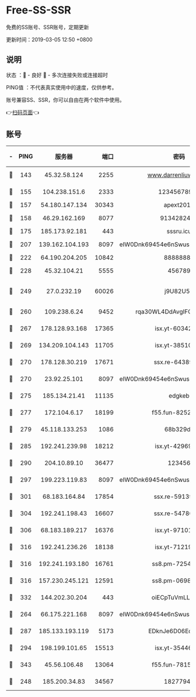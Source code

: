 # Free-SS-SSR

免费的SS账号、SSR账号，定期更新

更新时间：2019-03-05 12:50 +0800

## 说明

状态     ：🙂 - 良好 🙁 - 多次连接失败或连接超时

PING值   ：不代表真实使用中的速度，仅供参考。

账号兼容SS、SSR，你可以自由在两个软件中使用。

👉[扫码页面](https://liesauer.github.io/free-ss-ssr.github.io/)👈

## 账号

|-|PING|服务器|端口|密码|加密方式|区域|
|:----:|:----:|:-----:|-----:|:----:|:----:|:----:|
|🙂|143|45.32.58.124|2255|www.darrenliuwei.com|aes-256-cfb|JP|
|🙂|155|104.238.151.6|2333|12345678900|aes-256-cfb|JP|
|🙂|157|54.180.147.134|30343|apext2019|chacha20|KR|
|🙂|158|46.29.162.169|8077|9134282479|aes-256-cfb|RU|
|🙂|175|185.173.92.181|443|sssru.icu|rc4-md5|RU|
|🙂|207|139.162.104.193|8097|eIW0Dnk69454e6nSwuspv9DmS201tQ0D|aes-256-cfb|JP|
|🙂|222|64.190.204.205|10842|88888888|rc4-md5|US|
|🙂|228|45.32.104.21|5555|456789|aes-256-cfb|SG|
|🙂|249|27.0.232.19|60026|j9U82U53|xchacha20-ietf-poly1305|HK|
|🙂|260|109.238.6.24|9452|rqa30WL4DdAvgIFG6Fs3znzTa|aes-256-cfb|FR|
|🙂|267|178.128.93.168|17365|isx.yt-60342023|aes-256-cfb|SG|
|🙂|269|134.209.104.143|11705|isx.yt-38510096|aes-256-cfb|SG|
|🙂|270|178.128.30.219|17671|ssx.re-64389778|aes-256-cfb|SG|
|🙂|270|23.92.25.101|8097|eIW0Dnk69454e6nSwuspv9DmS201tQ0D|aes-256-cfb|US|
|🙂|275|185.134.21.41|11135|edgkeb|aes-256-cfb|GB|
|🙂|277|172.104.6.17|18199|f55.fun-82524174|aes-256-cfb|US|
|🙂|279|45.118.133.253|1086|68b329da|aes-256-cfb|SG|
|🙂|285|192.241.239.98|18212|isx.yt-42969531|aes-256-cfb|US|
|🙂|290|204.10.89.10|36477|123456|aes-256-cfb|US|
|🙂|297|199.223.119.83|8097|eIW0Dnk69454e6nSwuspv9DmS201tQ0D|aes-256-cfb|US|
|🙂|301|68.183.164.84|17854|ssx.re-59139311|aes-256-cfb|US|
|🙂|304|192.241.198.43|16607|ssx.re-54780207|aes-256-cfb|US|
|🙂|306|68.183.189.217|16376|isx.yt-97101614|aes-256-cfb|SG|
|🙂|316|192.241.236.26|18138|isx.yt-71219423|aes-256-cfb|US|
|🙂|316|192.241.193.180|16761|ss8.pm-72545882|aes-256-cfb|US|
|🙂|316|157.230.245.121|12591|ss8.pm-06983018|aes-256-cfb|SG|
|🙂|332|144.202.30.204|443|oiECpTuVmLLxk4Ts|aes-256-cfb|US|
|🙂|264|66.175.221.168|8097|eIW0Dnk69454e6nSwuspv9DmS201tQ0D|aes-256-cfb|US|
|🙂|287|185.133.193.119|5173|EDknJe6D06EoWDaw|aes-256-cfb|US|
|🙂|294|198.199.101.65|15513|isx.yt-35446579|aes-256-cfb|US|
|🙂|343|45.56.106.48|13064|f55.fun-78155284|aes-256-cfb|US|
|🙁|248|185.200.34.83|34567|18277940|aes-256-cfb|US|
